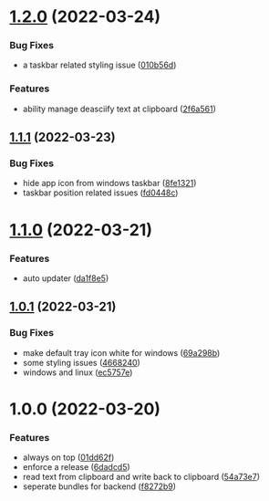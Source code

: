 # [1.2.0](https://github.com/ridvanaltun/turkish-deasciifier/compare/v1.1.1...v1.2.0) (2022-03-24)


### Bug Fixes

* a taskbar related styling issue ([010b56d](https://github.com/ridvanaltun/turkish-deasciifier/commit/010b56dd36367ad591efca71d13eec293a5c1c2d))


### Features

* ability manage deasciify text at clipboard ([2f6a561](https://github.com/ridvanaltun/turkish-deasciifier/commit/2f6a561cc5b775fe36cfd4ea2138b64e8db89b2f))

## [1.1.1](https://github.com/ridvanaltun/turkish-deasciifier/compare/v1.1.0...v1.1.1) (2022-03-23)


### Bug Fixes

* hide app icon from windows taskbar ([8fe1321](https://github.com/ridvanaltun/turkish-deasciifier/commit/8fe13211ad8d77a316975d42d44279a49857a67c))
* taskbar position related issues ([fd0448c](https://github.com/ridvanaltun/turkish-deasciifier/commit/fd0448c9e43cce1004ff0ee029c57651be7e2b84))

# [1.1.0](https://github.com/ridvanaltun/turkish-deasciifier/compare/v1.0.1...v1.1.0) (2022-03-21)


### Features

* auto updater ([da1f8e5](https://github.com/ridvanaltun/turkish-deasciifier/commit/da1f8e5ed43daa06b54af7aa2b07c759c936702b))

## [1.0.1](https://github.com/ridvanaltun/turkish-deasciifier/compare/v1.0.0...v1.0.1) (2022-03-21)


### Bug Fixes

* make default tray icon white for windows ([69a298b](https://github.com/ridvanaltun/turkish-deasciifier/commit/69a298b31ceaa0e96e3fd41d44ff28cec4b2df46))
* some styling issues ([4668240](https://github.com/ridvanaltun/turkish-deasciifier/commit/4668240c9827a441945aa493208adc496386fd12))
* windows and linux ([ec5757e](https://github.com/ridvanaltun/turkish-deasciifier/commit/ec5757e815395a32ec5644faf31ce78936265d57))

# 1.0.0 (2022-03-20)


### Features

* always on top ([01dd62f](https://github.com/ridvanaltun/turkish-deasciifier/commit/01dd62f6f08e47e823fde9061c6af06a9f2c2c32))
* enforce a release ([6dadcd5](https://github.com/ridvanaltun/turkish-deasciifier/commit/6dadcd5f6345ded8727c89128b356d1302f4250f))
* read text from clipboard and write back to clipboard ([54a73e7](https://github.com/ridvanaltun/turkish-deasciifier/commit/54a73e7defa6e36f012357be25ab8dc345b57a90))
* seperate bundles for backend ([f8272b9](https://github.com/ridvanaltun/turkish-deasciifier/commit/f8272b9c6a4bc4ae05d529ea76aae69900a1679f))

